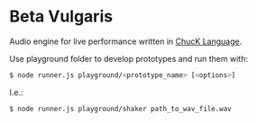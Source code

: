 # Beta Vulgaris
Audio engine for live performance written in [ChucK Language](http://chuck.cs.princeton.edu/).

Use playground folder to develop prototypes and run them with:

```bash
$ node runner.js playground/<prototype_name> [<options>]
```

I.e.:

```bash
$ node runner.js playground/shaker path_to_wav_file.wav
```

